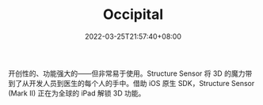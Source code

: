 ﻿---
weight: 
title: "Occipital"
description: "开创性的、功能强大的——但非常易于使用。Structure Sensor 将 3D 的魔力带到了从开发人员到医生的每个人的手中。借助 iOS 原生 SDK，Structure Sensor (Mark II) 正在为全球的 iPad 解锁 3D 功能。"
date: 2022-03-25T21:57:40+08:00
lastmod: 2022-03-25T16:45:40+08:00
draft: false
authors: ["Metabd"]
featuredImage: "208.png"
link: "https://occipital.com/"
tags: ["Occipital","虚拟人"]
categories: ["navigation"]
navigation: ["虚拟人"]
lightgallery: true
toc: true
pinned: false
recommend: false
recommend1: false
---
开创性的、功能强大的——但非常易于使用。Structure Sensor 将 3D 的魔力带到了从开发人员到医生的每个人的手中。借助 iOS 原生 SDK，Structure Sensor (Mark II) 正在为全球的 iPad 解锁 3D 功能。
